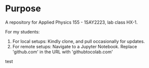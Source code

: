 # Purpose

A repository for Applied Physics 155 - 1SAY2223, lab class HX-1.

For my students:

1. For local setups: Kindly clone, and pull occasionally for updates.
2. For remote setups: Navigate to a Jupyter Notebook. Replace 'github.com' in the URL with 'githubtocolab.com'

test
